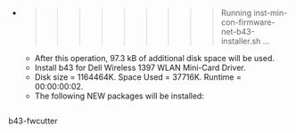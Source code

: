 * >>>>>>>>> Running inst-min-con-firmware-net-b43-installer.sh ...
  * After this operation, 97.3 kB of additional disk space will be used.
  * Install b43 for Dell Wireless 1397 WLAN Mini-Card Driver.
  * Disk size = 1164464K. Space Used = 37716K. Runtime = 00:00:00:02.
  * The following NEW packages will be installed:
  ```bash
b43-fwcutter
  ```
